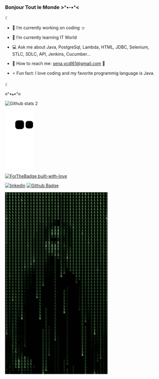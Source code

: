 
### Bonjour Tout le Monde >^•-•^<

☾

- 🌼 I’m currently working on coding ッ

- 🌺 I’m currently learning IT World

- 💻 Ask me about Java, PostgreSql, Lambda, HTML, JDBC, Selenium, STLC, SDLC, API, Jenkins, Cucumber...

- 💌 How to reach me: sena.ycdl61@gmail.com 💟

- ⭐ Fun fact: I love coding and my favorite programmig language is Java.  

☾

ฅ^•ﻌ•^ฅ  





![Github stats 2](https://github-readme-stats.vercel.app/api?username=SenaYcdl&show_icons=true&theme=jolly)


![snake gif](https://github.com/SenaYcdl/SenaYcdl/blob/output/github-contribution-grid-snake.svg)


[![ForTheBadge built-with-love](http://ForTheBadge.com/images/badges/built-with-love.svg)](https://GitHub.com/Naereen/)

[![linkedin](https://img.shields.io/badge/Linkedin-000000?style=for-the-badge&logo=Linkedin&logoColor=white)](https://www.linkedin.com/in/sena-y%C3%BCcedal-98785a233/)
[![Github Badge](https://img.shields.io/badge/-Github-000?style=quare&labelColor=000&logo=Github&logoColor=white&link=link)](link) 

![Alt Text](https://github.com/SenaYcdl/SenaYcdl/blob/main/7fdce2dc9307aff4f5acb88cc06b5904.gif) 



